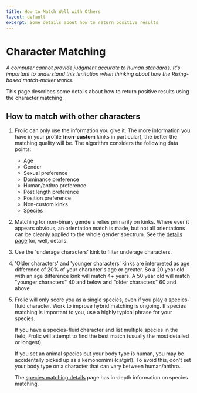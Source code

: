 ```yaml
---
title: How to Match Well with Others
layout: default
excerpt: Some details about how to return positive results
---
```

# Character Matching
_A computer cannot provide judgment accurate to human standards. It's important to understand this limitation when thinking about how the Rising-based match-maker works._

This page describes some details about how to return positive results using the character matching.

## How to match with other characters
1. Frolic can only use the information you give it. The more information you have in your profile (**non-custom** kinks in particular), the better the matching quality will be. The algorithm considers the following data points:
   *   Age
   *   Gender
   *   Sexual preference
   *   Dominance preference
   *   Human/anthro preference
   *   Post length preference
   *   Position preference
   *   Non-custom kinks
   *   Species

2. Matching for non-binary genders relies primarily on kinks. Where ever it appears obvious, an orientation match is made, but not all orientations can be cleanly applied to the whole gender spectrum. See the [details page](orientation.html) for, well, details.

3. Use the 'underage characters' kink to filter underage characters.

4. 'Older characters' and 'younger characters' kinks are interpreted as age difference of 20% of your character's age or greater. So a 20 year old with an age difference kink will match 4+ years. A 50 year old will match "younger characters" 40 and below and "older characters" 60 and above.

5. Frolic will only score you as a single species, even if you play a species-fluid character. Work to improve hybrid matching is ongoing. If species matching is important to you, use a highly typical phrase for your species.

   If you have a species-fluid character and list multiple species in the field, Frolic will attempt to find the best match (usually the most detailed or longest).

   If you set an animal species but your body type is human, you may be accidentally picked up as a kemonomimi (catgirl). To avoid this, don't set your body type on a character that can vary between human/anthro.

   The [species matching details](species-matching.html) page has in-depth information on species matching.
